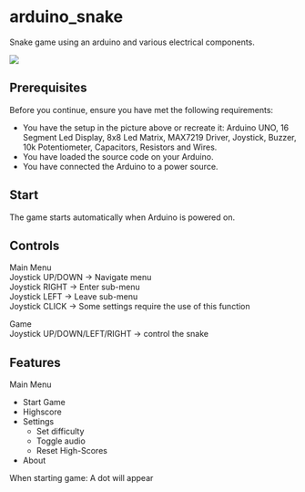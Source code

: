 # arduino_snake
Snake game using an arduino and various electrical components.

![](https://user-images.githubusercontent.com/60759315/147242427-0460abba-9f7e-4c8b-aaa5-0e18c946136d.jpeg)

## Prerequisites

Before you continue, ensure you have met the following requirements:
* You have the setup in the picture above or recreate it: Arduino UNO, 16 Segment Led Display, 8x8 Led Matrix, MAX7219 Driver, Joystick, Buzzer, 10k Potentiometer, Capacitors, Resistors and Wires.
* You have loaded the source code on your Arduino.
* You have connected the Arduino to a power source.

## Start

The game starts automatically when Arduino is powered on.

## Controls

Main Menu  
Joystick UP/DOWN -> Navigate menu  
Joystick RIGHT -> Enter sub-menu  
Joystick LEFT -> Leave sub-menu  
Joystick CLICK -> Some settings require the use of this function

Game  
Joystick UP/DOWN/LEFT/RIGHT -> control the snake  

## Features

Main Menu  
- Start Game  
- Highscore  
- Settings  
  - Set difficulty  
  - Toggle audio  
  - Reset High-Scores  
- About  

When starting game:
A dot will appear
